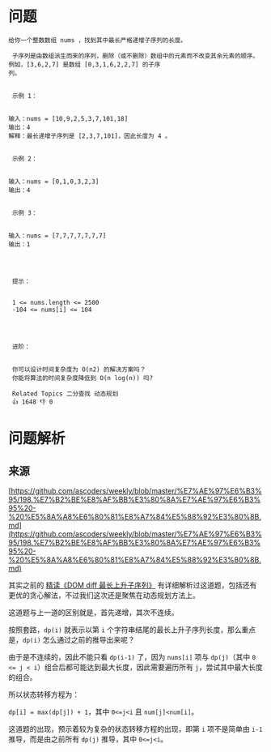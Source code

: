 # 问题
```
给你一个整数数组 nums ，找到其中最长严格递增子序列的长度。 

 子序列是由数组派生而来的序列，删除（或不删除）数组中的元素而不改变其余元素的顺序。例如，[3,6,2,7] 是数组 [0,3,1,6,2,2,7] 的子序
列。 
 

 示例 1： 

 
输入：nums = [10,9,2,5,3,7,101,18]
输出：4
解释：最长递增子序列是 [2,3,7,101]，因此长度为 4 。
 

 示例 2： 

 
输入：nums = [0,1,0,3,2,3]
输出：4
 

 示例 3： 

 
输入：nums = [7,7,7,7,7,7,7]
输出：1
 

 

 提示： 

 
 1 <= nums.length <= 2500 
 -104 <= nums[i] <= 104 
 

 

 进阶： 

 
 你可以设计时间复杂度为 O(n2) 的解决方案吗？ 
 你能将算法的时间复杂度降低到 O(n log(n)) 吗? 
 
 Related Topics 二分查找 动态规划 
 👍 1648 👎 0
```

# 问题解析

## 来源
[https://github.com/ascoders/weekly/blob/master/%E7%AE%97%E6%B3%95/198.%E7%B2%BE%E8%AF%BB%E3%80%8A%E7%AE%97%E6%B3%95%20-%20%E5%8A%A8%E6%80%81%E8%A7%84%E5%88%92%E3%80%8B.md](https://github.com/ascoders/weekly/blob/master/%E7%AE%97%E6%B3%95/198.%E7%B2%BE%E8%AF%BB%E3%80%8A%E7%AE%97%E6%B3%95%20-%20%E5%8A%A8%E6%80%81%E8%A7%84%E5%88%92%E3%80%8B.md)

其实之前的 [精读《DOM diff 最长上升子序列》](https://github.com/ascoders/weekly/blob/master/%E5%89%8D%E6%B2%BF%E6%8A%80%E6%9C%AF/192.%E7%B2%BE%E8%AF%BB%E3%80%8ADOM%20diff%20%E6%9C%80%E9%95%BF%E4%B8%8A%E5%8D%87%E5%AD%90%E5%BA%8F%E5%88%97%E3%80%8B.md) 有详细解析过这道题，包括还有更优的贪心解法，不过我们这次还是聚焦在动态规划方法上。

这道题与上一道的区别就是，首先递增，其次不连续。

按照套路，`dp(i)` 就表示以第 `i` 个字符串结尾的最长上升子序列长度，那么重点是，`dp(i)` 怎么通过之前的推导出来呢？

由于是不连续的，因此不能只看 `dp(i-1)` 了，因为 `nums[i]` 项与 `dp(j)`（其中 `0 <= j < i`）组合后都可能达到最大长度，因此需要遍历所有 `j`，尝试其中最大长度的组合。

所以状态转移方程为：

`dp[i] = max(dp[j]) + 1`，其中 `0<=j<i` 且 `num[j]<num[i]`。

这道题的出现，预示着较为复杂的状态转移方程的出现，即第 `i` 项不是简单由 `i-1` 推导，而是由之前所有 `dp(j)` 推导，其中 `0<=j<i`。